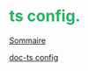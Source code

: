 
# <span style="color: #26B260">**ts config.**</span>

[Sommaire](./00-Sommaire.md)

[doc-ts config](https://www.typescriptlang.org/docs/handbook/tsconfig-json.html#tsconfig-bases)

